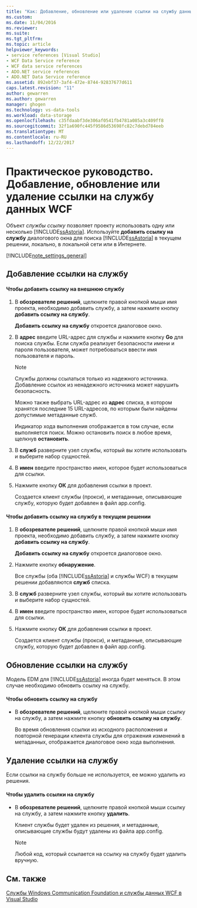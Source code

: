 ```yaml
---
title: "Как: Добавление, обновление или удаление ссылки на службу данных WCF | Документы Microsoft"
ms.custom: 
ms.date: 11/04/2016
ms.reviewer: 
ms.suite: 
ms.tgt_pltfrm: 
ms.topic: article
helpviewer_keywords:
- service references [Visual Studio]
- WCF Data Service reference
- WCF data service references
- ADO.NET service references
- ADO.NET Data Service reference
ms.assetid: 892ebf37-3af4-472e-8744-92837677d611
caps.latest.revision: "11"
author: gewarren
ms.author: gewarren
manager: ghogen
ms.technology: vs-data-tools
ms.workload: data-storage
ms.openlocfilehash: c35fdaabf3de306af0541fb4781a085a3c409ff8
ms.sourcegitcommit: 32f1a690fc445f9586d53698fc82c7debd784eeb
ms.translationtype: MT
ms.contentlocale: ru-RU
ms.lasthandoff: 12/22/2017
---
```

# <a name="how-to-add-update-or-remove-a-wcf-data-service-reference"></a>Практическое руководство. Добавление, обновление или удаление ссылки на службу данных WCF
Объект *службы ссылку* позволяет проекту использовать одну или несколько [!INCLUDE[ssAstoria](../data-tools/includes/ssastoria_md.md)]. Используйте **добавить ссылку на службу** диалогового окна для поиска [!INCLUDE[ssAstoria](../data-tools/includes/ssastoria_md.md)] в текущем решении, локально, в локальной сети или в Интернете.  
  
[!INCLUDE[note_settings_general](../data-tools/includes/note_settings_general_md.md)]  
  
## <a name="adding-a-service-reference"></a>Добавление ссылки на службу  
  
#### <a name="to-add-a-reference-to-an-external-service"></a>Чтобы добавить ссылку на внешнюю службу  
  
1.  В **обозревателе решений**, щелкните правой кнопкой мыши имя проекта, необходимо добавить службу, а затем нажмите кнопку **добавить ссылку на службу**.  
  
     **Добавить ссылку на службу** откроется диалоговое окно.  
  
2.  В **адрес** введите URL-адрес для службы и нажмите кнопку **Go** для поиска службы. Если служба реализует безопасности имени и пароля пользователя, может потребоваться ввести имя пользователя и пароль.  
  
    > [!NOTE]
    >  Службы должны ссылаться только из надежного источника. Добавление ссылок из ненадежного источника может нарушить безопасность.  
  
     Можно также выбрать URL-адрес из **адрес** списка, в котором хранятся последние 15 URL-адресов, по которым были найдены допустимые метаданные служб.  
  
     Индикатор хода выполнения отображается в том случае, если выполняется поиск. Можно остановить поиск в любое время, щелкнув **остановить**.  
  
3.  В **служб** разверните узел службы, который вы хотите использовать и выберите набор сущностей.  
  
4.  В **имен** введите пространство имен, которое будет использоваться для ссылки.  
  
5.  Нажмите кнопку **ОК** для добавления ссылки в проект.  
  
     Создается клиент службы (прокси), и метаданные, описывающие службу, которую будет добавлен в файл app.config.  
  
#### <a name="to-add-a-reference-to-a-service-in-the-current-solution"></a>Чтобы добавить ссылку на службу в текущем решении  
  
1.  В **обозревателе решений**, щелкните правой кнопкой мыши имя проекта, необходимо добавить службу, а затем нажмите кнопку **добавить ссылку на службу**.  
  
     **Добавить ссылку на службу** откроется диалоговое окно.  
  
2.  Нажмите кнопку **обнаружение**.  
  
     Все службы (оба [!INCLUDE[ssAstoria](../data-tools/includes/ssastoria_md.md)] и службы WCF) в текущем решении добавляются **служб** списка.  
  
3.  В **служб** разверните узел службы, который вы хотите использовать и выберите набор сущностей.  
  
4.  В **имен** введите пространство имен, которое будет использоваться для ссылки.  
  
5.  Нажмите кнопку **ОК** для добавления ссылки в проект.  
  
     Создается клиент службы (прокси), и метаданные, описывающие службу, которую будет добавлен в файл app.config.  
  
## <a name="updating-a-service-reference"></a>Обновление ссылки на службу  
 Модель EDM для [!INCLUDE[ssAstoria](../data-tools/includes/ssastoria_md.md)] иногда будет меняться. В этом случае необходимо обновить ссылку на службу.  
  
#### <a name="to-update-a-service-reference"></a>Чтобы обновить ссылку на службу  
  
-   В **обозревателе решений**, щелкните правой кнопкой мыши ссылку на службу, а затем нажмите кнопку **обновить ссылку на службу**.  
  
     Во время обновления ссылки из исходного расположения и повторной генерации клиента службы для отражения изменений в метаданных, отображается диалоговое окно хода выполнения.  
  
## <a name="removing-a-service-reference"></a>Удаление ссылки на службу  
 Если ссылки на службу больше не используется, ее можно удалить из решения.  
  
#### <a name="to-remove-a-service-reference"></a>Чтобы удалить ссылки на службу  
  
-   В **обозревателе решений**, щелкните правой кнопкой мыши ссылку на службу, а затем нажмите кнопку **удалить**.  
  
     Клиент службы будет удален из решения, и метаданные, описывающие службы будут удалены из файла app.config.  
  
    > [!NOTE]
    >  Любой код, который ссылается на ссылку на службу будет удалить вручную.  
  
## <a name="see-also"></a>См. также  
 [Службы Windows Communication Foundation и службы данных WCF в Visual Studio](../data-tools/windows-communication-foundation-services-and-wcf-data-services-in-visual-studio.md)